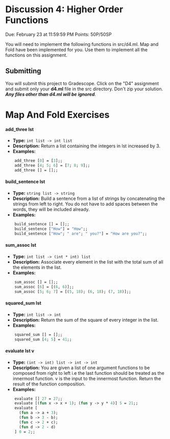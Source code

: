# Discussion 4: Higher Order Functions
Due: February 23 at 11:59:59 PM Points: 50P/50SP

You will need to implement the following functions in src/d4.ml. Map and Fold have been implemented for you. Use them to implement all the functions on this assignment.

## Submitting
You will submit this project to Gradescope. Click on the "D4" assignment and submit only your **d4.ml** file in the src directory. Don't zip your solution. ***Any files other than d4.ml will be ignored***.

# Map And Fold Exercises
#### add_three lst
- **Type:** `int list -> int list`
- **Description:** Return a list containing the integers in lst increased by 3.
- **Examples:**
```ocaml
    add_three [0] = [3];;
    add_three [4; 5; 6] = [7; 8; 9];;
    add_three [] = [];;
 ```

#### build_sentence lst
- **Type:** `string list -> string`
- **Description:** Build a sentence from a list of strings by concatenating the strings from left to right.  You do not have to add spaces between the words, they will be included already.
- **Examples:**
```ocaml
    build_sentence [] = [];;
    build_sentence ["How"] = "How";;
    build_sentence ["How"; " are"; " you?"] = "How are you?";;
 ```

#### sum_assoc lst
- **Type:** `int list -> (int * int) list`
- **Description:** Associate every element in the list with the total sum of all the elements in the list.
- **Examples:**
```ocaml
    sum_assoc [] = [];;
    sum_assoc [6] = [(6, 6)];;
    sum_assoc [5; 6; 7] = [(5, 18); (6, 18); (7, 18)];;
 ```

#### squared_sum lst
- **Type:** `int list -> int`
- **Description:** Return the sum of the square of every integer in the list.
- **Examples:**
```ocaml
    squared_sum [] = [];;
    squared_sum [4; 5] = 41;;
 ```

#### evaluate lst v
- **Type:** `(int -> int) list -> int -> int`
- **Description:** You are given a list of one argument functions to be composed from right to left i.e the last function should be treated as the innermost function. v is the input to the innermost function. Return the result of the function composition.
- **Examples:**
```ocaml
    evaluate [] 27 = 27;;
    evaluate [(fun x -> x + 1); (fun y -> y * 4)] 5 = 21;;
    evaluate [
      (fun a -> a + 3);
      (fun b -> 3 - b);
      (fun c -> 2 + c);
      (fun d -> 2 - d)
    ] 0 = 2;;
 ```
